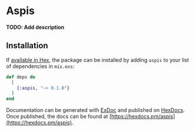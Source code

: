 # Aspis

**TODO: Add description**

## Installation

If [available in Hex](https://hex.pm/docs/publish), the package can be installed
by adding `aspis` to your list of dependencies in `mix.exs`:

```elixir
def deps do
  [
    {:aspis, "~> 0.1.0"}
  ]
end
```

Documentation can be generated with [ExDoc](https://github.com/elixir-lang/ex_doc)
and published on [HexDocs](https://hexdocs.pm). Once published, the docs can
be found at [https://hexdocs.pm/aspis](https://hexdocs.pm/aspis).

